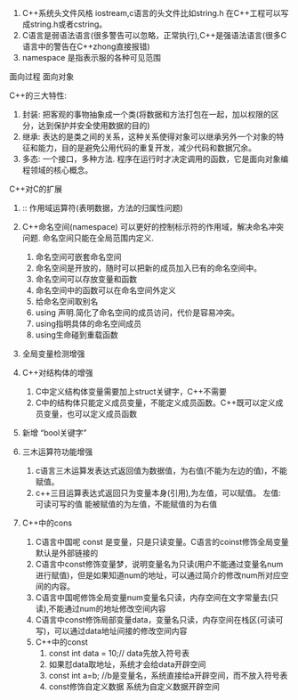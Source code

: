 1. C++系统头文件风格 iostream,c语言的头文件比如string.h 在C++工程可以写成string.h或者cstring。
2. C语言是弱语法语言(很多警告可以忽略，正常执行),C++是强语法语言(很多C语言中的警告在C++zhong直接报错)
3. namespace 是指表示服的各种可见范围

面向过程
面向对象

C++的三大特性: 
1. 封装: 把客观的事物抽象成一个类(将数据和方法打包在一起，加以权限的区分，达到保护并安全使用数据的目的)
2. 继承: 表达的是类之间的关系，这种关系使得对象可以继承另外一个对象的特征和能力，目的是避免公用代码的重复开发，减少代码和数据冗余。
3. 多态: 一个接口，多种方法. 程序在运行时才决定调用的函数，它是面向对象编程领域的核心概念。

C++对C的扩展
1. :: 作用域运算符(表明数据，方法的归属性问题)
2. C++命名空间(namespace) 可以更好的控制标示符的作用域，解决命名冲突问题. 命名空间只能在全局范围内定义.
   1. 命名空间可嵌套命名空间
   2. 命名空间是开放的，随时可以把新的成员加入已有的命名空间中。
   3. 命名空间可以存放变量和函数
   4. 命名空间中的函数可以在命名空间外定义
   5. 给命名空间取别名
   6. using 声明.简化了命名空间的成员访问，代价是容易冲突。
   7. using指明具体的命名空间成员
   8. using生命碰到重载函数
3. 全局变量检测增强 
4. C++对结构体的增强
   1. C中定义结构体变量需要加上struct关键字，C++不需要
   2. C中的结构体只能定义成员变量，不能定义成员函数。C++既可以定义成员变量，也可以定义成员函数
5. 新增 “bool关键字”
6. 三木运算符功能增强
   1. c语言三木运算发表达式返回值为数据值，为右值(不能为左边的值)，不能赋值。
   2. c++三目运算表达式返回只为变量本身(引用),为左值，可以赋值。 左值: 可读可写的值 能被赋值的为左值，不能赋值的为右值
   
7. C++中的cons
   1. C语言中国呢 const 是变量，只是只读变量。C语言的coinst修饰全局变量默认是外部链接的
   2. C语言中const修饰变量梦，说明变量名为只读(用户不能通过变量名num进行赋值)，但是如果知道num的地址，可以通过简介的修改num所对应空间的内容。
   3. C语言中国呢修饰全局变量num变量名只读，内存空间在文字常量去(只读),不能通过num的地址修改空间内容
   4. C语言中const修饰局部变量data，变量名只读，内存空间在栈区(可读可写)，可以通过data地址间接的修改空间内容
   5. C++中的const
      1. const int data = 10;// data先放入符号表
      2. 如果怼data取地址，系统才会给data开辟空间
      3. const int a=b; //b是变量名，系统直接给a开辟空间，而不放入符号表
      4. const修饰自定义数据 系统为自定义数据开辟空间

